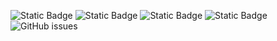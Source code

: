 ![Static Badge](https://img.shields.io/badge/blacklists-61-000000) ![Static Badge](https://img.shields.io/badge/blacklisted-2984034-cc0000) ![Static Badge](https://img.shields.io/badge/whitelisted-2251-00CC00) ![Static Badge](https://img.shields.io/badge/streaming_blacklist-28107-000000) ![GitHub issues](https://img.shields.io/github/issues/fabriziosalmi/blacklists)
